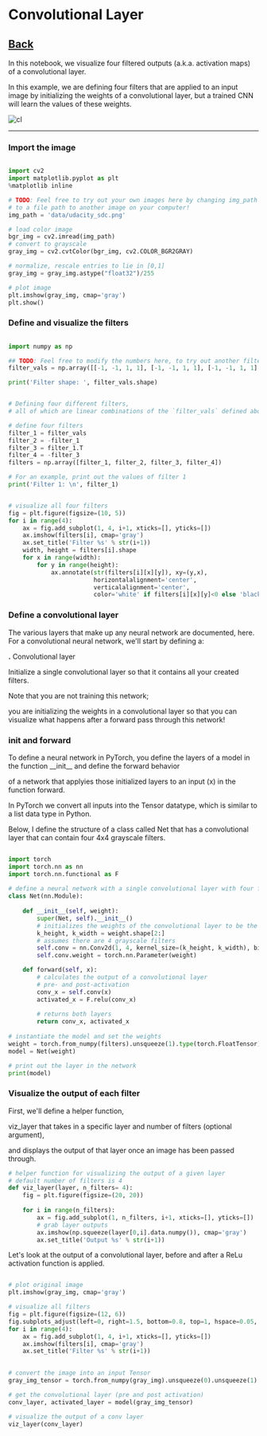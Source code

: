 # Convolutional Layer

## [Back](../README.md)

In this notebook, we visualize four filtered outputs (a.k.a. activation maps) of a convolutional layer.

In this example, we are defining four filters that are applied to an input image by initializing the weights of a convolutional layer, but a trained CNN will learn the values of these weights.

![cl](../img/cl.gif)

---

### Import the image

```py

import cv2
import matplotlib.pyplot as plt
%matplotlib inline

# TODO: Feel free to try out your own images here by changing img_path
# to a file path to another image on your computer!
img_path = 'data/udacity_sdc.png'

# load color image 
bgr_img = cv2.imread(img_path)
# convert to grayscale
gray_img = cv2.cvtColor(bgr_img, cv2.COLOR_BGR2GRAY)

# normalize, rescale entries to lie in [0,1]
gray_img = gray_img.astype("float32")/255

# plot image
plt.imshow(gray_img, cmap='gray')
plt.show()

```

### Define and visualize the filters

```py

import numpy as np

## TODO: Feel free to modify the numbers here, to try out another filter!
filter_vals = np.array([[-1, -1, 1, 1], [-1, -1, 1, 1], [-1, -1, 1, 1], [-1, -1, 1, 1]])

print('Filter shape: ', filter_vals.shape)

```

```py

# Defining four different filters, 
# all of which are linear combinations of the `filter_vals` defined above

# define four filters
filter_1 = filter_vals
filter_2 = -filter_1
filter_3 = filter_1.T
filter_4 = -filter_3
filters = np.array([filter_1, filter_2, filter_3, filter_4])

# For an example, print out the values of filter 1
print('Filter 1: \n', filter_1)

```

```py

# visualize all four filters
fig = plt.figure(figsize=(10, 5))
for i in range(4):
    ax = fig.add_subplot(1, 4, i+1, xticks=[], yticks=[])
    ax.imshow(filters[i], cmap='gray')
    ax.set_title('Filter %s' % str(i+1))
    width, height = filters[i].shape
    for x in range(width):
        for y in range(height):
            ax.annotate(str(filters[i][x][y]), xy=(y,x),
                        horizontalalignment='center',
                        verticalalignment='center',
                        color='white' if filters[i][x][y]<0 else 'black')

```

### Define a convolutional layer

The various layers that make up any neural network are documented, here. For a convolutional neural network, we'll start by defining a:

__.__ Convolutional layer

Initialize a single convolutional layer so that it contains all your created filters.

Note that you are not training this network;

you are initializing the weights in a convolutional layer so that you can visualize what happens after a forward pass through this network!

### __init__ and forward

To define a neural network in PyTorch, you define the layers of a model in the function \_\_init\_\_ and define the forward behavior

of a network that applyies those initialized layers to an input (x) in the function forward.

In PyTorch we convert all inputs into the Tensor datatype, which is similar to a list data type in Python.

Below, I define the structure of a class called Net that has a convolutional layer that can contain four 4x4 grayscale filters.

```py

import torch
import torch.nn as nn
import torch.nn.functional as F
    
# define a neural network with a single convolutional layer with four filters
class Net(nn.Module):
    
    def __init__(self, weight):
        super(Net, self).__init__()
        # initializes the weights of the convolutional layer to be the weights of the 4 defined filters
        k_height, k_width = weight.shape[2:]
        # assumes there are 4 grayscale filters
        self.conv = nn.Conv2d(1, 4, kernel_size=(k_height, k_width), bias=False)
        self.conv.weight = torch.nn.Parameter(weight)

    def forward(self, x):
        # calculates the output of a convolutional layer
        # pre- and post-activation
        conv_x = self.conv(x)
        activated_x = F.relu(conv_x)
        
        # returns both layers
        return conv_x, activated_x
    
# instantiate the model and set the weights
weight = torch.from_numpy(filters).unsqueeze(1).type(torch.FloatTensor)
model = Net(weight)

# print out the layer in the network
print(model)

```

### Visualize the output of each filter

First, we'll define a helper function,

viz_layer that takes in a specific layer and number of filters (optional argument),

and displays the output of that layer once an image has been passed through.

```py
# helper function for visualizing the output of a given layer
# default number of filters is 4
def viz_layer(layer, n_filters= 4):
    fig = plt.figure(figsize=(20, 20))
    
    for i in range(n_filters):
        ax = fig.add_subplot(1, n_filters, i+1, xticks=[], yticks=[])
        # grab layer outputs
        ax.imshow(np.squeeze(layer[0,i].data.numpy()), cmap='gray')
        ax.set_title('Output %s' % str(i+1))

```

Let's look at the output of a convolutional layer, before and after a ReLu activation function is applied.

```py

# plot original image
plt.imshow(gray_img, cmap='gray')

# visualize all filters
fig = plt.figure(figsize=(12, 6))
fig.subplots_adjust(left=0, right=1.5, bottom=0.8, top=1, hspace=0.05, wspace=0.05)
for i in range(4):
    ax = fig.add_subplot(1, 4, i+1, xticks=[], yticks=[])
    ax.imshow(filters[i], cmap='gray')
    ax.set_title('Filter %s' % str(i+1))

    
# convert the image into an input Tensor
gray_img_tensor = torch.from_numpy(gray_img).unsqueeze(0).unsqueeze(1)

# get the convolutional layer (pre and post activation)
conv_layer, activated_layer = model(gray_img_tensor)

# visualize the output of a conv layer
viz_layer(conv_layer)

```

